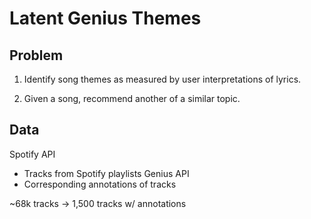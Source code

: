 # Latent Genius Themes

## Problem

1. Identify song themes as measured by user interpretations of lyrics.

2. Given a song, recommend another of a similar topic.

## Data

Spotify API
 - Tracks from Spotify playlists
Genius API
 - Corresponding annotations of tracks

~68k tracks -> 1,500 tracks w/ annotations

